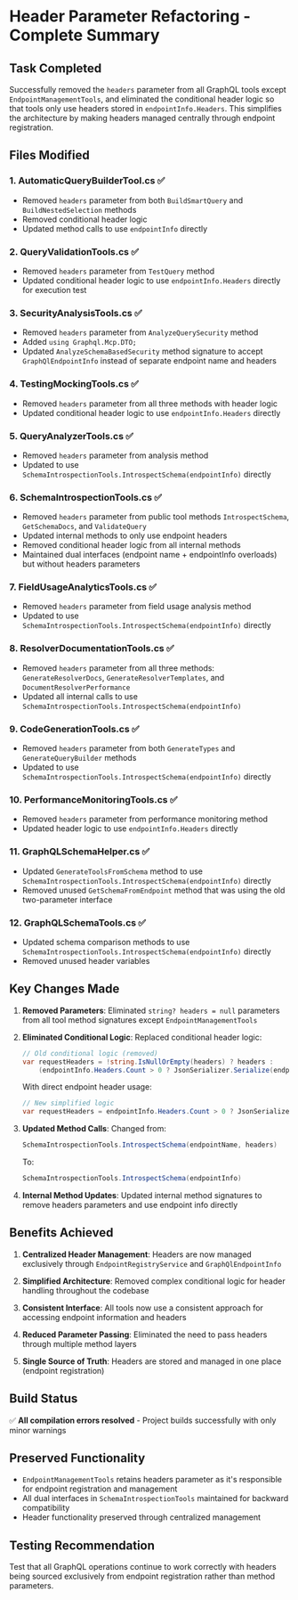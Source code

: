 # Header Parameter Refactoring - Complete Summary

## Task Completed
Successfully removed the `headers` parameter from all GraphQL tools except `EndpointManagementTools`, and eliminated the conditional header logic so that tools only use headers stored in `endpointInfo.Headers`. This simplifies the architecture by making headers managed centrally through endpoint registration.

## Files Modified

### 1. AutomaticQueryBuilderTool.cs ✅
- Removed `headers` parameter from both `BuildSmartQuery` and `BuildNestedSelection` methods
- Removed conditional header logic 
- Updated method calls to use `endpointInfo` directly

### 2. QueryValidationTools.cs ✅
- Removed `headers` parameter from `TestQuery` method
- Updated conditional header logic to use `endpointInfo.Headers` directly for execution test

### 3. SecurityAnalysisTools.cs ✅ 
- Removed `headers` parameter from `AnalyzeQuerySecurity` method
- Added `using Graphql.Mcp.DTO;`
- Updated `AnalyzeSchemaBasedSecurity` method signature to accept `GraphQlEndpointInfo` instead of separate endpoint name and headers

### 4. TestingMockingTools.cs ✅
- Removed `headers` parameter from all three methods with header logic
- Updated conditional header logic to use `endpointInfo.Headers` directly

### 5. QueryAnalyzerTools.cs ✅
- Removed `headers` parameter from analysis method
- Updated to use `SchemaIntrospectionTools.IntrospectSchema(endpointInfo)` directly

### 6. SchemaIntrospectionTools.cs ✅
- Removed `headers` parameter from public tool methods `IntrospectSchema`, `GetSchemaDocs`, and `ValidateQuery`
- Updated internal methods to only use endpoint headers
- Removed conditional header logic from all internal methods
- Maintained dual interfaces (endpoint name + endpointInfo overloads) but without headers parameters

### 7. FieldUsageAnalyticsTools.cs ✅
- Removed `headers` parameter from field usage analysis method
- Updated to use `SchemaIntrospectionTools.IntrospectSchema(endpointInfo)` directly

### 8. ResolverDocumentationTools.cs ✅
- Removed `headers` parameter from all three methods: `GenerateResolverDocs`, `GenerateResolverTemplates`, and `DocumentResolverPerformance`
- Updated all internal calls to use `SchemaIntrospectionTools.IntrospectSchema(endpointInfo)`

### 9. CodeGenerationTools.cs ✅
- Removed `headers` parameter from both `GenerateTypes` and `GenerateQueryBuilder` methods
- Updated to use `SchemaIntrospectionTools.IntrospectSchema(endpointInfo)` directly

### 10. PerformanceMonitoringTools.cs ✅
- Removed `headers` parameter from performance monitoring method
- Updated header logic to use `endpointInfo.Headers` directly

### 11. GraphQLSchemaHelper.cs ✅
- Updated `GenerateToolsFromSchema` method to use `SchemaIntrospectionTools.IntrospectSchema(endpointInfo)` directly
- Removed unused `GetSchemaFromEndpoint` method that was using the old two-parameter interface

### 12. GraphQLSchemaTools.cs ✅
- Updated schema comparison methods to use `SchemaIntrospectionTools.IntrospectSchema(endpointInfo)` directly
- Removed unused header variables

## Key Changes Made

1. **Removed Parameters**: Eliminated `string? headers = null` parameters from all tool method signatures except `EndpointManagementTools`

2. **Eliminated Conditional Logic**: Replaced conditional header logic:
   ```csharp
   // Old conditional logic (removed)
   var requestHeaders = !string.IsNullOrEmpty(headers) ? headers : 
       (endpointInfo.Headers.Count > 0 ? JsonSerializer.Serialize(endpointInfo.Headers) : null);
   ```
   
   With direct endpoint header usage:
   ```csharp
   // New simplified logic
   var requestHeaders = endpointInfo.Headers.Count > 0 ? JsonSerializer.Serialize(endpointInfo.Headers) : null;
   ```

3. **Updated Method Calls**: Changed from:
   ```csharp
   SchemaIntrospectionTools.IntrospectSchema(endpointName, headers)
   ```
   
   To:
   ```csharp
   SchemaIntrospectionTools.IntrospectSchema(endpointInfo)
   ```

4. **Internal Method Updates**: Updated internal method signatures to remove headers parameters and use endpoint info directly

## Benefits Achieved

1. **Centralized Header Management**: Headers are now managed exclusively through `EndpointRegistryService` and `GraphQlEndpointInfo`

2. **Simplified Architecture**: Removed complex conditional logic for header handling throughout the codebase

3. **Consistent Interface**: All tools now use a consistent approach for accessing endpoint information and headers

4. **Reduced Parameter Passing**: Eliminated the need to pass headers through multiple method layers

5. **Single Source of Truth**: Headers are stored and managed in one place (endpoint registration)

## Build Status
✅ **All compilation errors resolved** - Project builds successfully with only minor warnings

## Preserved Functionality
- `EndpointManagementTools` retains headers parameter as it's responsible for endpoint registration and management
- All dual interfaces in `SchemaIntrospectionTools` maintained for backward compatibility
- Header functionality preserved through centralized management

## Testing Recommendation
Test that all GraphQL operations continue to work correctly with headers being sourced exclusively from endpoint registration rather than method parameters.
